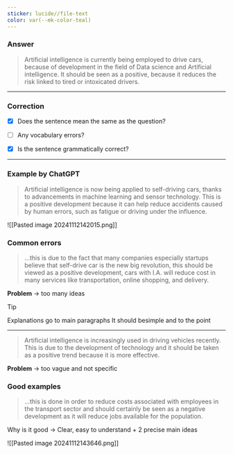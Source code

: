 ```yaml
---
sticker: lucide//file-text
color: var(--mk-color-teal)
---
```

### Answer
> Artificial intelligence is currently being employed to drive cars, because of development in the field of Data science and Artificial intelligence. It should be seen as a positive, because it reduces the risk linked to tired or intoxicated drivers.

---
### Correction

- [x] Does the sentence mean the same as the question?
- [ ] Any vocabulary errors?
- [x] Is the sentence grammatically correct?


---
### Example by ChatGPT

> Artificial intelligence is now being applied to self-driving cars, thanks to advancements in machine learning and sensor technology. This is a positive development because it can help reduce accidents caused by human errors, such as fatigue or driving under the influence.

![[Pasted image 20241112142015.png]]

### Common errors

> ...this is due to the fact that many companies especially startups believe that self-drive car is the new big revolution, this should be viewed as a positive development, cars with I.A. will reduce cost in many services like transportation, online shopping, and delivery.

**Problem** → too many ideas

> [!tip] 
> Explanations go to main paragraphs 
> It should besimple and to the point

---
> Artificial intelligence is increasingly used in driving vehicles recently. This is due to the development of technology and it should be taken as a positive trend because it is more effective.

**Problem** → too vague and not specific

### Good examples

> ...this is done in order to reduce costs associated with employees in the transport sector and should certainly be seen as a negative development as it will reduce jobs available for the population.

Why is it good → Clear, easy to understand + 2 precise main ideas

![[Pasted image 20241112143646.png]]
